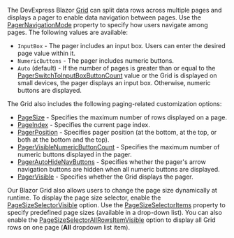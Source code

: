 The DevExpress Blazor [Grid](https://docs.devexpress.com/Blazor/DevExpress.Blazor.DxGrid) can split data rows across multiple pages and displays a pager to enable data navigation between pages. Use the [PagerNavigationMode](https://docs.devexpress.com/Blazor/DevExpress.Blazor.DxGrid.PagerNavigationMode) property to specify how users navigate among pages. The following values are available:

* `InputBox` - The pager includes an input box. Users can enter the desired page value within it.
* `NumericButtons` - The pager includes numeric buttons.
* `Auto` (default) - If the number of pages is greater than or equal to the [PagerSwitchToInputBoxButtonCount](https://docs.devexpress.com/Blazor/DevExpress.Blazor.DxGrid.PagerSwitchToInputBoxButtonCount) value or the Grid is displayed on small devices, the pager displays an input box. Otherwise, numeric buttons are displayed.

The Grid also includes the following paging-related customization options:
* [PageSize](https://docs.devexpress.com/Blazor/DevExpress.Blazor.DxGrid.PageSize) - Specifies the maximum number of rows displayed on a page.
* [PageIndex](https://docs.devexpress.com/Blazor/DevExpress.Blazor.DxGrid.PageIndex) - Specifies the current page index.
* [PagerPosition](https://docs.devexpress.com/Blazor/DevExpress.Blazor.DxGrid.PagerPosition) - Specifies pager position (at the bottom, at the top, or both at the bottom and the top).
* [PagerVisibleNumericButtonCount](https://docs.devexpress.com/Blazor/DevExpress.Blazor.DxGrid.PagerVisibleNumericButtonCount) - Specifies the maximum number of numeric buttons displayed in the pager.
* [PagerAutoHideNavButtons](https://docs.devexpress.com/Blazor/DevExpress.Blazor.DxGrid.PagerAutoHideNavButtons) - Specifies whether the pager's arrow navigation buttons are hidden when all numeric buttons are displayed.
* [PagerVisible](https://docs.devexpress.com/Blazor/DevExpress.Blazor.DxGrid.PagerVisible) - Specifies whether the Grid displays the pager.

Our Blazor Grid also allows users to change the page size dynamically at runtime. To display the page size selector, enable the [PageSizeSelectorVisible](https://docs.devexpress.com/Blazor/DevExpress.Blazor.DxGrid.PageSizeSelectorVisible) option. Use the [PageSizeSelectorItems](https://docs.devexpress.com/Blazor/DevExpress.Blazor.DxGrid.PageSizeSelectorItems) property to specify predefined page sizes (available in a drop-down list). You can also enable the [PageSizeSelectorAllRowsItemVisible](https://docs.devexpress.com/Blazor/DevExpress.Blazor.DxGrid.PageSizeSelectorAllRowsItemVisible) option to display all Grid rows on one page (**All** dropdown list item).
